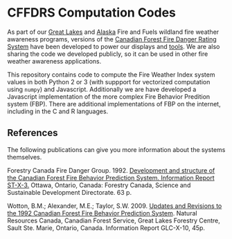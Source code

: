 # CFFDRS Computation Codes

As part of our [Great Lakes](https://glff.mesowest.org) and [Alaska](https://akff.mesowest.org) Fire and Fuels wildland fire weather awareness programs, versions of the [Canadian Forest Fire Danger Rating System](https://cwfis.cfs.nrcan.gc.ca/background/summary/fwi) have been developed to power our displays and [tools](https://glff.mesowest.org/tools/). We are also sharing the code we developed publicly, so it can be used in other fire weather awareness applications. 

This repository contains code to compute the Fire Weather Index system values in both Python 2 or 3 (with suppport for vectorized computation using `numpy`) and Javascript. Additionally we are have developed a Javascript implementation of the more complex Fire Behavior Predition system (FBP). There are additional implementations of FBP on the internet, including in the C and R languages. 

## References

The following publications can give you more information about the systems themselves. 

Forestry Canada Fire Danger Group. 1992. [Development and structure of the Canadian Forest Fire Behavior Prediction System. Information Report ST-X-3.](https://www.frames.gov/documents/catalog/forestry_canada_fire_danger_group_1992.pdf) Ottawa, Ontario, Canada: Forestry Canada, Science and Sustainable Development Directorate. 63 p.

Wotton, B.M.; Alexander, M.E.; Taylor, S.W. 2009. [Updates and Revisions to the 1992 Canadian Forest Fire Behavior Prediction System](https://cfs.nrcan.gc.ca/pubwarehouse/pdfs/31414.pdf). Natural Resources Canada, Canadian Forest Service, Great Lakes Forestry Centre, Sault Ste. Marie, Ontario, Canada. Information Report GLC-X-10, 45p.
